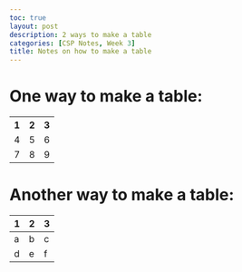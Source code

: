 ```yaml
---
toc: true
layout: post
description: 2 ways to make a table
categories: [CSP Notes, Week 3]
title: Notes on how to make a table
---
```

# One way to make a table:



<table>
    <tr>
        <th>1</th>
        <th>2</th>
        <th>3</th>
    </tr>
    <tr>
        <td>4</td>
        <td>5</td>
        <td>6</td>
    </tr>
    <tr>
        <td>7</td>
        <td>8</td>
        <td>9</td>
    </tr>
</table>

# Another way to make a table:



| 1 | 2 | 3 |
| - | - | - |
| a | b | c |
| d | e | f |